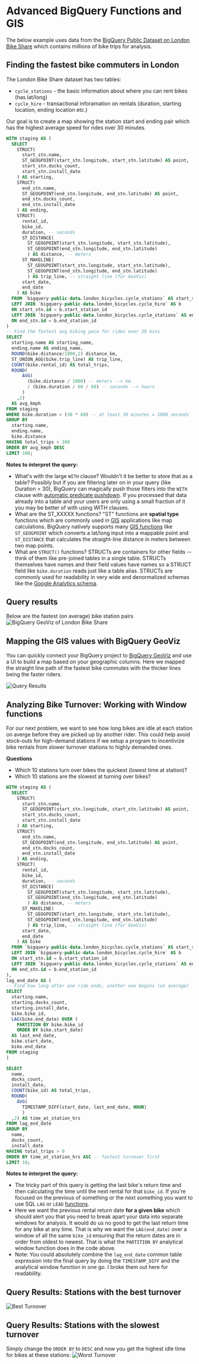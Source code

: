 # Advanced BigQuery Functions and GIS

The below example uses data from the [BigQuery Public Dataset on London Bike Share](https://cloud.google.com/bigquery/public-data/) which contains millions of bike trips for analysis.

## Finding the fastest bike commuters in London
The London Bike Share dataset has two tables:
- `cycle_stations` - the basic information about where you can rent bikes (has lat/long)
- `cycle_hire` - transactional inforamation on rentals (duration, starting location, ending location etc.)

Our goal is to create a map showing the station start and ending pair which has the highest average speed for rides over 30 minutes. 

```sql
WITH staging AS (
  SELECT 
    STRUCT(
      start_stn.name,
      ST_GEOGPOINT(start_stn.longitude, start_stn.latitude) AS point,
      start_stn.docks_count,
      start_stn.install_date
    ) AS starting,
    STRUCT(
      end_stn.name,
      ST_GEOGPOINT(end_stn.longitude, end_stn.latitude) AS point,
      end_stn.docks_count,
      end_stn.install_date
    ) AS ending,
    STRUCT(
      rental_id,
      bike_id,
      duration, -- seconds
      ST_DISTANCE(
        ST_GEOGPOINT(start_stn.longitude, start_stn.latitude),
        ST_GEOGPOINT(end_stn.longitude, end_stn.latitude)
        ) AS distance, -- meters
      ST_MAKELINE(
        ST_GEOGPOINT(start_stn.longitude, start_stn.latitude),
        ST_GEOGPOINT(end_stn.longitude, end_stn.latitude)
        ) AS trip_line, -- straight line (for GeoViz)
      start_date,
      end_date
    ) AS bike
  FROM `bigquery-public-data.london_bicycles.cycle_stations` AS start_stn
  LEFT JOIN `bigquery-public-data.london_bicycles.cycle_hire` AS b
  ON start_stn.id = b.start_station_id
  LEFT JOIN `bigquery-public-data.london_bicycles.cycle_stations` AS end_stn
  ON end_stn.id = b.end_station_id
)
-- Find the fastest avg biking pace for rides over 30 mins
SELECT 
  starting.name AS starting_name,
  ending.name AS ending_name,
  ROUND(bike.distance/1000,2) distance_km,
  ST_UNION_AGG(bike.trip_line) AS trip_line,
  COUNT(bike.rental_id) AS total_trips,
  ROUND(
      AVG(
        (bike.distance / 1000) -- meters --> km
        / (bike.duration / 60 / 60) -- seconds --> hours
      )
    ,2)
  AS avg_kmph
FROM staging
WHERE bike.duration > (30 * 60) -- at least 30 minutes = 1800 seconds
GROUP BY 
  starting.name,
  ending.name,
  bike.distance
HAVING total_trips > 100
ORDER BY avg_kmph DESC
LIMIT 100;
```

__Notes to interpret the query:__
- What's with the large `WITH` clause? Wouldn't it be better to store that as a table? Possibly but if you are filtering later on in your query (like Duration > 30), BigQuery can magically push those filters into the `WITH` clause with [automatic predicate pushdown](https://cloud.google.com/bigquery/docs/reference/standard-sql/migrating-from-legacy-sql#advantages_of_standard_sql). If you processed that data already into a table and your users are only using a small fraction of it you may be better of with using WITH clauses. 
- What are the ST_XXXXX functions? "ST" functions are __spatial type__ functions which are commonly used in [GIS](https://en.wikipedia.org/wiki/Geographic_information_system) applications like map calculations. BigQuery natively supports many [GIS functions](https://cloud.google.com/bigquery/docs/reference/standard-sql/geography_functions) like `ST_GEOGPOINT` which converts a lat/long input into a mappable point and `ST_DISTANCE` that calculates the straight-line distance in meters between two map points. 
- What are `STRUCT()` functions? STRUCTs are containers for other fields -- think of them like pre-joined tables in a single table. STRUCTs themselves have names and their field values have names so a STRUCT field like `bike.duration` reads just like a table alias. STRUCTs are commonly used for readability in very wide and denormalized schemas like the [Google Analytics schema](https://support.google.com/analytics/answer/3437719?hl=en). 

## Query results
Below are the fastest (on average) bike station pairs
![BigQuery GeoViz of London Bike Share](img/london_pace_bikes.png)

## Mapping the GIS values with BigQuery GeoViz
You can quickly connect your BigQuery project to [BigQuery GeoViz](https://bigquerygeoviz.appspot.com/) and use a UI to build a map based on your geographic columns. Here we mapped the straight line path of the fastest bike commutes with the thicker lines being the faster riders. 

![Query Results](img/fastest_commuters.png)


## Analyzing Bike Turnover: Working with Window functions

For our next problem, we want to see how long bikes are idle at each station on averge before they are picked up by another rider. This could help avoid stock-outs for high-demand stations if we setup a program to incentivize bike rentals from slower turnover stations to highly demanded ones. 

__Questions__
- Which 10 stations turn over bikes the quickest (lowest time at station)?
- Which 10 stations are the slowest at turning over bikes?

```sql
WITH staging AS (
  SELECT 
    STRUCT(
      start_stn.name,
      ST_GEOGPOINT(start_stn.longitude, start_stn.latitude) AS point,
      start_stn.docks_count,
      start_stn.install_date
    ) AS starting,
    STRUCT(
      end_stn.name,
      ST_GEOGPOINT(end_stn.longitude, end_stn.latitude) AS point,
      end_stn.docks_count,
      end_stn.install_date
    ) AS ending,
    STRUCT(
      rental_id,
      bike_id,
      duration, -- seconds
      ST_DISTANCE(
        ST_GEOGPOINT(start_stn.longitude, start_stn.latitude),
        ST_GEOGPOINT(end_stn.longitude, end_stn.latitude)
        ) AS distance, -- meters
      ST_MAKELINE(
        ST_GEOGPOINT(start_stn.longitude, start_stn.latitude),
        ST_GEOGPOINT(end_stn.longitude, end_stn.latitude)
        ) AS trip_line, -- straight line (for GeoViz)
      start_date,
      end_date
    ) AS bike
  FROM `bigquery-public-data.london_bicycles.cycle_stations` AS start_stn
  LEFT JOIN `bigquery-public-data.london_bicycles.cycle_hire` AS b
  ON start_stn.id = b.start_station_id
  LEFT JOIN `bigquery-public-data.london_bicycles.cycle_stations` AS end_stn
  ON end_stn.id = b.end_station_id
),
lag_end_date AS (
-- Find how long after one ride ends, another one begins (on average)
SELECT
  starting.name,
  starting.docks_count,
  starting.install_date,
  bike.bike_id,
  LAG(bike.end_date) OVER (
    PARTITION BY bike.bike_id 
    ORDER BY bike.start_date)
  AS last_end_date,
  bike.start_date,
  bike.end_date
FROM staging
)

SELECT
  name,
  docks_count,
  install_date,
  COUNT(bike_id) AS total_trips,
  ROUND(
    AVG(
      TIMESTAMP_DIFF(start_date, last_end_date, HOUR)
      )
  ,2) AS time_at_station_hrs
FROM lag_end_date
GROUP BY 
  name,
  docks_count,
  install_date
HAVING total_trips > 0
ORDER BY time_at_station_hrs ASC -- fastest turnover first
LIMIT 10;
```

__Notes to interpret the query:__
- The tricky part of this query is getting the last bike's return time and then calculating the time until the next rental for that `bike_id`. If you're focused on the previous of something or the next something you want to use SQL `LAG` or `LEAD` [functions](https://cloud.google.com/bigquery/docs/reference/standard-sql/navigation_functions). 
- Here we want the previous rental return date __for a given bike__ which should alert you that you need to break apart your data into separate windows for analysis. It would do us no good to get the last return time for any bike at any time. That is why we want the `LAG(end_date)` over a window of all the same `bike_id` ensuring that the return dates are in order from oldest to newest. That is what the `PARTITION BY` analytical window function does in the code above. 
- Note: You could absolutely combine the `lag_end_date` common table expression into the final query by doing the `TIMESTAMP_DIFF` and the analytical window function in one go. I broke them out here for readability. 

## Query Results: Stations with the best turnover 
![Best Turnover](img/best_turnover.png)

## Query Results: Stations with the slowest turnover
Simply change the `ORDER BY` to `DESC` and now you get the highest idle time for bikes at these stations:
![Worst Turnover](img/worst_turnover.png)






